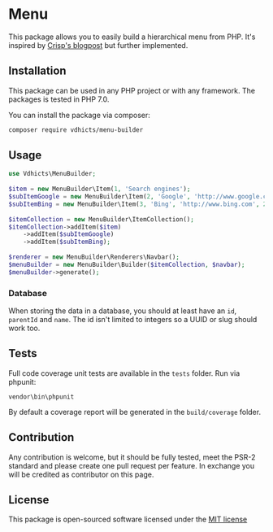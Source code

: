 # Menu

This package allows you to easily build a hierarchical menu from PHP. It's inspired by 
[Crisp's blogpost](https://crisp.tweakblogs.net/blog/317/formatting-a-multi-level-menu-using-only-one-query.html) but 
further implemented.

## Installation

This package can be used in any PHP project or with any framework. The packages is tested in PHP 7.0.

You can install the package via composer:

``` bash
composer require vdhicts/menu-builder
```

## Usage

```php
use Vdhicts\MenuBuilder;
    
$item = new MenuBuilder\Item(1, 'Search engines');
$subItemGoogle = new MenuBuilder\Item(2, 'Google', 'http://www.google.com', 1);
$subItemBing = new MenuBuilder\Item(3, 'Bing', 'http://www.bing.com', 2);
    
$itemCollection = new MenuBuilder\ItemCollection();
$itemCollection->addItem($item)
    ->addItem($subItemGoogle)
    ->addItem($subItemBing);
    
$renderer = new MenuBuilder\Renderers\Navbar();
$menuBuilder = new MenuBuilder\Builder($itemCollection, $navbar);
$menuBuilder->generate();
```

### Database

When storing the data in a database, you should at least have an `id`, `parentId` and `name`. The id isn't limited to 
integers so a UUID or slug should work too.

## Tests

Full code coverage unit tests are available in the `tests` folder. Run via phpunit:

`vendor\bin\phpunit`

By default a coverage report will be generated in the `build/coverage` folder.

## Contribution

Any contribution is welcome, but it should be fully tested, meet the PSR-2 standard and please create one pull request 
per feature. In exchange you will be credited as contributor on this page.

## License

This package is open-sourced software licensed under the [MIT license](http://opensource.org/licenses/MIT)
